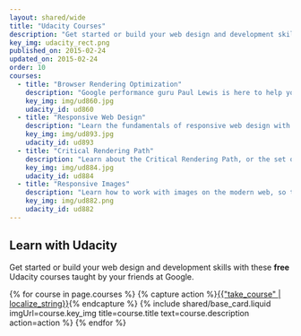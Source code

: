 ```yaml
---
layout: shared/wide
title: "Udacity Courses"
description: "Get started or build your web design and development skills with these free Udacity courses taught by your friends at Google."
key_img: udacity_rect.png
published_on: 2015-02-24
updated_on: 2015-02-24
order: 10
courses:
  - title: "Browser Rendering Optimization"
    description: "Google performance guru Paul Lewis is here to help you destroy jank and create web apps that maintain 60 frames per second performance."
    key_img: img/ud860.jpg
    udacity_id: ud860
  - title: "Responsive Web Design"
    description: "Learn the fundamentals of responsive web design with and create your own responsive web page that works well on any device - phone, tablet, desktop."
    key_img: img/ud893.jpg
    udacity_id: ud893
  - title: "Critical Rendering Path"
    description: "Learn about the Critical Rendering Path, or the set of steps browsers must take to convert HTML, CSS and JavaScript into living, breathing websites."
    key_img: img/ud884.jpg
    udacity_id: ud884
  - title: "Responsive Images"
    description: "Learn how to work with images on the modern web, so that your images look great and load quickly on any device."
    key_img: img/ud882.png
    udacity_id: ud882
---
```


<div class="wf-subheading">
  <div class="page-content">
    <h2>Learn with Udacity</h2>
    <p>
      Get started or build your web design and development skills with 
      these <b>free</b> Udacity courses taught by your friends at Google.
    </p>
  </div>
</div>

<div class="page-content">
  <div class="mdl-grid">
    {% for course in page.courses %}
      {% capture action %}<a class="mdl-button mdl-button--colored mdl-js-button mdl-js-ripple-effect" href="https://www.udacity.com/course/viewer#!/c-{{ course.udacity_id }}?utm_source=webfundamentals&utm_medium=d.g.com&utm_content=promo&utm_campaign=index">{{"take_course" | localize_string}}</a>{% endcapture %}
      {% include shared/base_card.liquid imgUrl=course.key_img title=course.title text=course.description action=action %}
    {% endfor %}
  </div>
</div>
